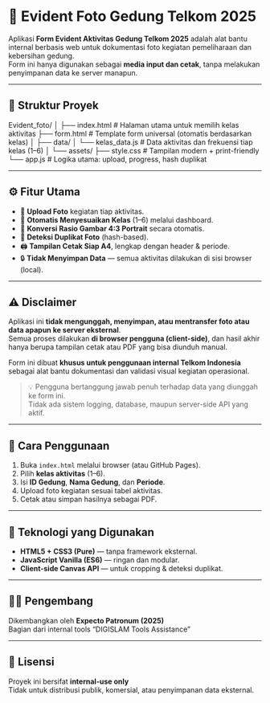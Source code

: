 # 📸 Evident Foto Gedung Telkom 2025

Aplikasi **Form Evident Aktivitas Gedung Telkom 2025** adalah alat bantu internal berbasis web untuk dokumentasi foto kegiatan pemeliharaan dan kebersihan gedung.  
Form ini hanya digunakan sebagai **media input dan cetak**, tanpa melakukan penyimpanan data ke server manapun.

---

## 🧱 Struktur Proyek
Evident_foto/
│
├── index.html # Halaman utama untuk memilih kelas aktivitas
├── form.html # Template form universal (otomatis berdasarkan kelas)
│
├── data/
│ └── kelas_data.js # Data aktivitas dan frekuensi tiap kelas (1–6)
│
└── assets/
├── style.css # Tampilan modern + print-friendly
└── app.js # Logika utama: upload, progress, hash duplikat


---

## ⚙️ Fitur Utama

- 📂 **Upload Foto** kegiatan tiap aktivitas.  
- 🧩 **Otomatis Menyesuaikan Kelas** (1–6) melalui dashboard.  
- 📏 **Konversi Rasio Gambar 4:3 Portrait** secara otomatis.  
- 🚫 **Deteksi Duplikat Foto** (hash-based).  
- 🖨️ **Tampilan Cetak Siap A4**, lengkap dengan header & periode.  
- 🔒 **Tidak Menyimpan Data** — semua aktivitas dilakukan di sisi browser (local).  

---

## ⚠️ Disclaimer

Aplikasi ini **tidak mengunggah, menyimpan, atau mentransfer foto atau data apapun ke server eksternal**.  
Semua proses dilakukan **di browser pengguna (client-side)**, dan hasil akhir hanya berupa tampilan cetak atau PDF yang bisa diunduh manual.

Form ini dibuat **khusus untuk penggunaan internal Telkom Indonesia** sebagai alat bantu dokumentasi dan validasi visual kegiatan operasional.

> 💡 Pengguna bertanggung jawab penuh terhadap data yang diunggah ke form ini.  
> Tidak ada sistem logging, database, maupun server-side API yang aktif.

---

## 🧭 Cara Penggunaan

1. Buka `index.html` melalui browser (atau GitHub Pages).
2. Pilih **kelas aktivitas** (1–6).
3. Isi **ID Gedung**, **Nama Gedung**, dan **Periode**.
4. Upload foto kegiatan sesuai tabel aktivitas.
5. Cetak atau simpan hasilnya sebagai PDF.

---

## 🧰 Teknologi yang Digunakan

- **HTML5 + CSS3 (Pure)** — tanpa framework eksternal.  
- **JavaScript Vanilla (ES6)** — ringan dan modular.  
- **Client-side Canvas API** — untuk cropping & deteksi duplikat.  

---

## 👨‍💻 Pengembang

Dikembangkan oleh **Expecto Patronum (2025)**  
Bagian dari internal tools “DIGISLAM Tools Assistance”  

---

## 📄 Lisensi

Proyek ini bersifat **internal-use only**  
Tidak untuk distribusi publik, komersial, atau penyimpanan data eksternal.
